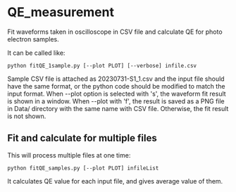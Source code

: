# QE_measurement

Fit waveforms taken in oscilloscope in CSV file and calculate QE for photo electron samples.

It can be called like:

```
python fitQE_1sample.py [--plot PLOT] [--verbose] infile.csv
```

Sample CSV file is attached as 20230731-S1_1.csv and the input file should have the same format, or the python code should be modified to match the input format.
When --plot option is selected with 's', the waveform fit result is shown in a window. When --plot with 'f', the result is saved as a PNG file in Data/ directory with the same name with CSV file.
Otherwise, the fit result is not shown.

## Fit and calculate for multiple files

This will process multiple files at one time:

```
python fitQE_samples.py [--plot PLOT] infileList
```

It calculates QE value for each input file, and gives average value of them.
